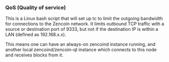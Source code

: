### QoS (Quality of service) ###

This is a Linux bash script that will set up tc to limit the outgoing bandwidth for connections to the Zencoin network. It limits outbound TCP traffic with a source or destination port of 9333, but not if the destination IP is within a LAN (defined as 192.168.x.x).

This means one can have an always-on zencoind instance running, and another local zencoind/zencoin-qt instance which connects to this node and receives blocks from it.
